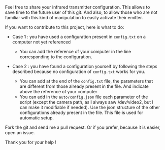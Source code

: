 Feel free to share your infrared transmitter configuration.
This allows to save time to the future user of this git.
And also, to allow those who are not familiar with this kind of manipulation to easily activate their emitter.

If you want to contribute to this project, here is what to do: 

* Case 1 : you have used a configuration present in `config.txt` on a computer not yet referenced  
  * You can add the reference of your computer in the line corresponding to the configuration. 

* Case 2 : you have found a configuration yourself by following the steps described because no configuration of `config.txt` works for you.
  * You can add at the end of the `config.txt` file, the parameters that are different from those already present in the file.
    And indicate above the reference of your computer
  * You can add in the `auto/config.json` file each parameter of the script 
    (except the camera path, as I always saw /dev/video2, but I can make it modifiable if needed).
    Use the json structure of the other configurations already present in the file. 
    This file is used for automatic setup. 
    
Fork the git and send me a pull request. Or if you prefer, because it is easier, open an issue. 

Thank you for your help ! 

